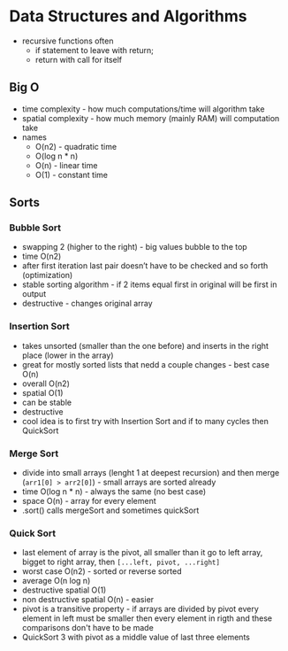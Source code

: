# Data Structures and Algorithms

- recursive functions often
  - if statement to leave with return;
  - return with call for itself

## Big O

- time complexity - how much computations/time will algorithm take
- spatial complexity - how much memory (mainly RAM) will computation take
- names
  - O(n2) - quadratic time
  - O(log n \* n)
  - O(n) - linear time
  - O(1) - constant time

## Sorts

### Bubble Sort

- swapping 2 (higher to the right) - big values bubble to the top
- time O(n2)
- after first iteration last pair doesn’t have to be checked and so forth (optimization)
- stable sorting algorithm - if 2 items equal first in original will be first in output
- destructive - changes original array

### Insertion Sort

- takes unsorted (smaller than the one before) and inserts in the right place (lower in the array)
- great for mostly sorted lists that nedd a couple changes - best case O(n)
- overall O(n2)
- spatial O(1)
- can be stable
- destructive
- cool idea is to first try with Insertion Sort and if to many cycles then QuickSort

### Merge Sort

- divide into small arrays (lenght 1 at deepest recursion) and then merge (`arr1[0] > arr2[0]`) - small arrays are sorted already
- time O(log n \* n) - always the same (no best case)
- space O(n) - array for every element
- .sort() calls mergeSort and sometimes quickSort

### Quick Sort

- last element of array is the pivot, all smaller than it go to left array, bigget to right array, then `[...left, pivot, ...right]`
- worst case O(n2) - sorted or reverse sorted
- average O(n log n)
- destructive spatial O(1)
- non destructive spatial O(n) - easier
- pivot is a transitive property - if arrays are divided by pivot every element in left must be smaller then every element in rigth and these comparisons don't have to be made
- QuickSort 3 with pivot as a middle value of last three elements
